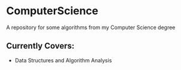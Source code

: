 # ComputerScience
A repository for some algorithms from my Computer Science degree

## Currently Covers:
- Data Structures and Algorithm Analysis
